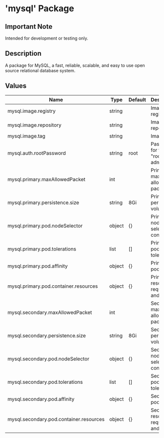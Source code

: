 # 'mysql' Package

## Important Note

Intended for development or testing only.

## Description

A package for MySQL, a fast, reliable, scalable, and easy to use open source relational database system.

## Values

| Name                                    | Type   | Default | Description                            |
|-----------------------------------------|--------|---------|----------------------------------------|
| mysql.image.registry                    | string |         | Image registry                         |
| mysql.image.repository                  | string |         | Image repository                       |
| mysql.image.tag                         | string |         | Image tag                              |
| mysql.auth.rootPassword                 | string | root    | Password for the "root" admin user     |
| mysql.primary.maxAllowedPacket          | int    |         | Primary max allowed packet             |
| mysql.primary.persistence.size          | string | 8Gi     | Primary persistence volume size        |
| mysql.primary.pod.nodeSelector          | object | {}      | Primary node selection constraint      |
| mysql.primary.pod.tolerations           | list   | []      | Primary pod tolerations                |
| mysql.primary.pod.affinity              | object | {}      | Primary pod affinity                   |
| mysql.primary.pod.container.resources   | object | {}      | Primary resource requests and limits   |
| mysql.secondary.maxAllowedPacket        | int    |         | Secondary max allowed packet           |
| mysql.secondary.persistence.size        | string | 8Gi     | Secondary persistence volume size      |
| mysql.secondary.pod.nodeSelector        | object | {}      | Secondary node selection constraint    |
| mysql.secondary.pod.tolerations         | list   | []      | Secondary pod tolerations              |
| mysql.secondary.pod.affinity            | object | {}      | Secondary pod affinity                 |
| mysql.secondary.pod.container.resources | object | {}      | Secondary resource requests and limits |
